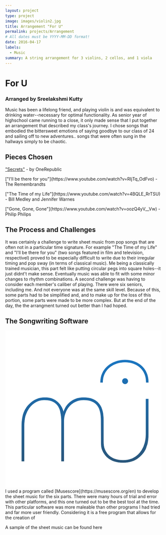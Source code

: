 ```yaml
---
layout: project
type: project
image: images/violin2.jpg
title: Arrangement "For U"
permalink: projects/Arrangement
# All dates must be YYYY-MM-DD format!
date: 2016-04-17
labels:
  - Music
summary: A string arrangement for 3 violins, 2 cellos, and 1 viola
---
```


# For U
<h3>Arranged by Sreelakshmi Kutty</h3>

<p>Music has been a lifelong friend, and playing violin is and was equivalent to drinking water--necessary for optimal functionality. As senior year of highschool came running to a close, it only made sense that I put together an arrangement that described my class's journey. I chose songs that embodied the bittersweet emotions of saying goodbye to our class of 24 and sailing off to new adventures.. songs that were often sung in the hallways simply to be chaotic.</p>

## Pieces Chosen
["Secrets"](https://www.youtube.com/watch?v=qHm9MG9xw1o) - by OneRepublic 
<p>   </p>
["I'll be there for you"](https://www.youtube.com/watch?v=RIjTq_OdFvo) - The Remembrandts 
<p>  </p>
["The Time of my Life"](https://www.youtube.com/watch?v=4BQLE_RrTSU) - Bill Medley and Jennifer Warnes 
<p>  </p>
["Gone, Gone, Gone"](https://www.youtube.com/watch?v=oozQ4yV__Vw) - Philip Philips

## The Process and Challenges
It was certainly a challenge to write sheet music from pop songs that are often not in a particular time signature. For example "The Time of my Life" and "I'll be there for you" (two songs featured in film and television, respectivel) proved to be especially difficult to write due to their irregular timing and pop sway (in terms of classical music). Me being a classically trained musician, this part felt like putting circular pegs into square holes--it just didnt't make sense. Eventually music was able to fit with some minor changes to rhythm combinations. A second challenge was having to consider each member's caliber of playing. There were six seniors, including me. And not everyone was at the same skill level. Because of this, some parts had to be simplified and, and to make up for the loss of this portion, some parts were made to be more complex. But at the end of the day, the the arrangment turned out better than I had hoped.

## The Songwriting Software
<img class="ui medium left floated image" src="../images/musescore.png">
I used a program called [Musescore](https://musescore.org/en) to develop the sheet music for the six parts. There were many hours of trial and error with other platforms, and this one turned out to be the best tool at the time. This particular software was more maleable than other programs I had tried and far more user friendly. Considering it is a free program that allows for the creation of 

<p>A sample of the sheet music can be found here</p>

